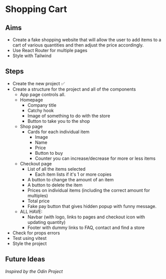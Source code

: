 # Shopping Cart

## Aims

- Create a fake shopping website that will allow the user to add items to a cart of various quantities and then adjust the price accordingly.
- Use React Router for multiple pages
- Style with Tailwind

## Steps

- Create the new project ✅
- Create a structure for the project and all of the components
  - App page controls all.
  - Homepage
    - Company title
    - Catchy hook
    - Image of something to do with the store
    - Button to take you to the shop
  - Shop page
    - Cards for each individual item
      - Image
      - Name
      - Price
      - Button to buy
      - Counter you can increase/decrease for more or less items
  - Checkout page
    - List of all the items selected
      - Each item lists if it's 1 or more copies
    - A button to change the amount of an item
    - A button to delete the item
    - Prices on individual items (including the correct amount for multiples)
    - Total price
    - Fake pay button that gives hidden popup with funny message.
  - ALL HAVE:
    - Navbar (with logo, links to pages and checkout icon with updating quantity)
    - Footer with dummy links to FAQ, contact and find a store
- Check for props errors
- Test using vitest
- Style the project

## Future Ideas

_Inspired by the Odin Project_
